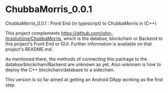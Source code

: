 # ChubbaMorris_0.0.1
ChubbaMorris_0.0.1 :   Front End (in typescript) to ChubbaMorris in (C++)


This project complements https://github.com/john-itcsolutions/ChubbaMorris, which is the databse, blockchain or Backend 
to this project's Front End or GUI.  Further information is available on that project's README.md.

As mentioned there, the methods of connecting this package to the databse/blockchain/Backend are unknown as yet.  Also 
unknown is how to deploy the C++ blockchain/database to a sidechain.

This version is so far aimed at getting an Android DApp working as the first step.
